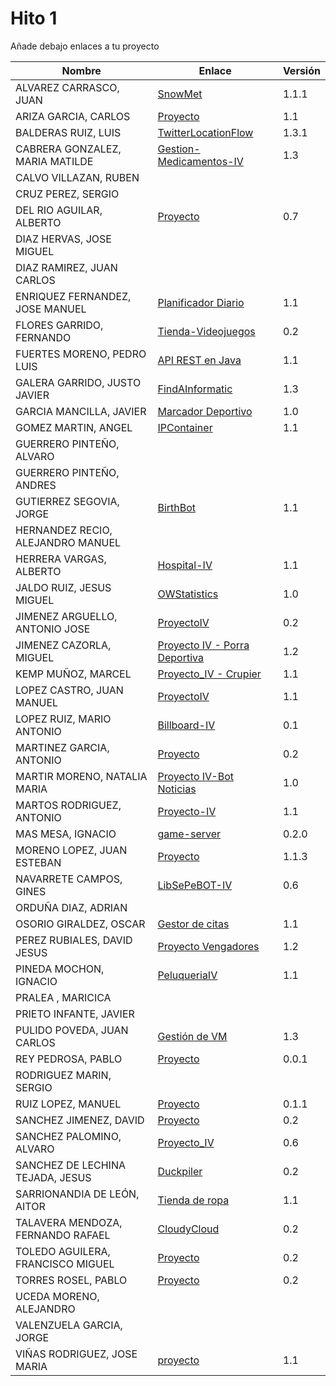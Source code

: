 # Hito 1

Añade debajo enlaces a tu proyecto

| Nombre | Enlace | Versión |
|--------|--------|---------|
| ALVAREZ CARRASCO, JUAN|[SnowMet](https://github.com/vaderrama/Proyecto-IV) | 1.1.1 |
| ARIZA GARCIA, CARLOS|[Proyecto](https://github.com/AGCarlos/IV_1819_Proyecto) |1.1 |
| BALDERAS RUIZ, LUIS| [TwitterLocationFlow](https://github.com/luisbalru/TwitterLocationFlow) | 1.3.1 |
| CABRERA GONZALEZ, MARIA MATILDE|[Gestion-Medicamentos-IV](https://github.com/mati3/Gestion-Medicamentos-IV) |1.3 |
| CALVO VILLAZAN, RUBEN| | |
| CRUZ PEREZ, SERGIO| | |
| DEL RIO AGUILAR, ALBERTO| [Proyecto](https://github.com/berbus/proyectoIV) | 0.7 |
| DIAZ HERVAS, JOSE MIGUEL| | |
| DIAZ RAMIREZ, JUAN CARLOS| | |
| ENRIQUEZ FERNANDEZ, JOSE MANUEL|[Planificador Diario](https://github.com/jomaenfe/Planificador_diario-IV1819) | 1.1 |
| FLORES GARRIDO, FERNANDO| [Tienda-Videojuegos](https://github.com/FFGFER/Proyecto-IV) | 0.2 |
| FUERTES MORENO, PEDRO LUIS|[API REST en Java](https://github.com/pedroluisfuertes/iv-proyecto)|1.1|
| GALERA GARRIDO, JUSTO JAVIER|[FindAInformatic](https://github.com/JotaGalera/FindAInformatic)|1.3|
| GARCIA MANCILLA, JAVIER| [Marcador Deportivo](https://github.com/JaviMancilla/MarcadorDeportivo_IV1819.git) | 1.0 |
| GOMEZ MARTIN, ANGEL| [IPContainer](https://github.com/harvestcore/IPContainer.git) | 1.1 |
| GUERRERO PINTEÑO, ALVARO| | |
| GUERRERO PINTEÑO, ANDRES| | |
| GUTIERREZ SEGOVIA, JORGE|[BirthBot](https://github.com/Saytes/BirthBot.git)|1.1|
| HERNANDEZ RECIO, ALEJANDRO MANUEL| | |
| HERRERA VARGAS, ALBERTO|[Hospital-IV](https://github.com/alberturria/Hospital-IV) | 1.1 |
| JALDO RUIZ, JESUS MIGUEL|[OWStatistics](https://github.com/JmZero/Proyecto-IV) | 1.0 |
| JIMENEZ ARGUELLO, ANTONIO JOSE|[ProyectoIV](https://github.com/antonioJ95/ProyectoIV)|0.2 |
| JIMENEZ CAZORLA, MIGUEL| [Proyecto IV - Porra Deportiva](https://github.com/iMiguel10/Proyecto-IV-Porra-Deportiva-) | 1.2 |
| KEMP MUÑOZ, MARCEL| [Proyecto_IV - Crupier](https://github.com/MarcelKemp/Proyecto_IV) | 1.1 |
| LOPEZ CASTRO, JUAN MANUEL|[ProyectoIV](https://github.com/juanmaLC/ProyectoIV) |1.1 |
| LOPEZ RUIZ, MARIO ANTONIO| [Billboard-IV](https://github.com/marioanloru/Billboard-IV) | 0.1 |
| MARTINEZ GARCIA, ANTONIO| [Proyecto](https://github.com/antoniomg89/Project-Z) | 0.2 |
| MARTIR MORENO, NATALIA MARIA|[Proyecto IV-Bot Noticias](https://github.com/natalia2911/ProyectoIV-BOT) |1.0 |
| MARTOS RODRIGUEZ, ANTONIO|[Proyecto-IV](https://github.com/toniMR/Proyecto-IV) |1.1|
| MAS MESA, IGNACIO | [game-server](https://github.com/cronos2/game-server) | 0.2.0 |
| MORENO LOPEZ, JUAN ESTEBAN|[Proyecto](https://github.com/juaneml/IV_1819_Proyecto) |1.1.3 |
| NAVARRETE CAMPOS, GINES|[LibSePeBOT-IV](https://github.com/GinesNC/LibSePeBOT-IV) | 0.6 |
| ORDUÑA DIAZ, ADRIAN| | |
| OSORIO GIRALDEZ, OSCAR|[Gestor de citas](https://github.com/widowert/ProyectoIV)|1.1|
| PEREZ RUBIALES, DAVID JESUS| [Proyecto Vengadores](https://github.com/Davidj231996/Proyecto-Vengadores)| 1.2|
| PINEDA MOCHON, IGNACIO| [PeluqueriaIV](https://github.com/nachop97m/PeluqueriaIV)| 1.1|
| PRALEA , MARICICA| | |
| PRIETO INFANTE, JAVIER| | |
| PULIDO POVEDA, JUAN CARLOS| [Gestión de VM](https://github.com/jcpulido97/ProyectoIV) | 1.3 |
| REY PEDROSA, PABLO| [Proyecto](https://github.com/PFeynman/proyecto-iv) | 0.0.1 |
| RODRIGUEZ MARIN, SERGIO| | |
| RUIZ LOPEZ, MANUEL | [Proyecto](https://github.com/manoliot/tiempo-aemet-bot) | 0.1.1 |
| SANCHEZ JIMENEZ, DAVID| [Proyecto](https://github.com/Koltharius/Weather_App) | 0.2 |
| SANCHEZ PALOMINO, ALVARO|[Proyecto_IV](https://github.com/Alvarosanpal/Proyecto_IV)|0.6|
| SANCHEZ DE LECHINA TEJADA, JESUS|[Duckpiler](https://github.com/jojelupipa/Duckpiler) | 0.2 |
| SARRIONANDIA DE LEÓN, AITOR|[Tienda de ropa](https://github.com/aitorSDL/proyecto-iv-1819) |1.1|
| TALAVERA MENDOZA, FERNANDO RAFAEL| [CloudyCloud](https://github.com/Thejokeri/IV-18-19-Proyecto) | 0.2 |
| TOLEDO AGUILERA, FRANCISCO MIGUEL| [Proyecto](https://github.com/maikeltoledo/IV-18-19-Proyecto) |0.2|
| TORRES ROSEL, PABLO| [Proyecto](https://github.com/pablotr9/SimuladorBolsa-IV1819) | 0.2 |
| UCEDA MORENO, ALEJANDRO| | |
| VALENZUELA GARCIA, JORGE| | |
| VIÑAS RODRIGUEZ, JOSE MARIA | [proyecto](https://github.com/joseviro/ProyectoTPV) | 1.1 |
